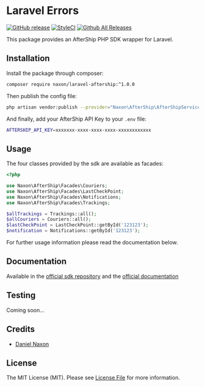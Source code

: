 # Laravel Errors


[![GitHub release](https://img.shields.io/github/release/naxon/laravel-aftership.svg)](https://github.com/Naxon/laravel-aftership)
[![StyleCI](https://github.styleci.io/repos/142675159/shield?branch=master)](https://github.styleci.io/repos/142675159)
[![Github All Releases](https://img.shields.io/github/downloads/naxon/laravel-aftership/total.svg)](https://github.com/Naxon/laravel-aftership)

This package provides an AfterShip PHP SDK wrapper for Laravel.

## Installation

Install the package through composer:

```bash
composer require naxon/laravel-aftership:^1.0.0
```

Then publish the config file:

```bash
php artisan vendor:publish --provider="Naxon\AfterShip\AfterShipServiceProvider" --tag="config"
```

And finally, add your AfterShip API Key to your `.env` file:

```bash
AFTERSHIP_API_KEY=xxxxxxx-xxxx-xxxx-xxxx-xxxxxxxxxxxx
```

## Usage

The four classes provided by the sdk are available as facades:

```php
<?php

use Naxon\AfterShip\Facades\Couriers;
use Naxon\AfterShip\Facades\LastCheckPoint;
use Naxon\AfterShip\Facades\Notifications;
use Naxon\AfterShip\Facades\Trackings;

$allTrackings = Trackings::all();
$allCouriers = Couriers::all();
$lastCheckPoint = LastCheckPoint::getById('123123');
$notification = Notifications::getById('123123');
```

For further usage information please read the documentation below.

## Documentation

Available in the [official sdk repository](https://github.com/AfterShip/aftership-sdk-php#couriers) and the [official documentation](https://docs.aftership.com/api/4/overview)

## Testing

Coming soon...

## Credits

- [Daniel Naxon](https://github.com/naxon)

## License

The MIT License (MIT). Please see [License File](LICENSE.md) for more information.